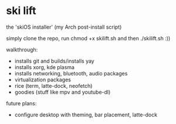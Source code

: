 # ski lift
the 'skiOS installer' (my Arch post-install script)

simply clone the repo, run chmod +x skilift.sh and then ./skilift.sh :))

walkthrough:
  - installs git and builds/installs yay
  - installs xorg, kde plasma
  - installs networking, bluetooth, audio packages
  - virtualization packages
  - rice (term, latte-dock, neofetch)
  - goodies (stuff like mpv and youtube-dl)
  
future plans:
  - configure desktop with theming, bar placement, latte-dock
